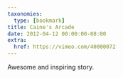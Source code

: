 ```yaml
---
taxonomies:
  type: [bookmark]
title: Caine's Arcade
date: 2012-04-12 00:00:00-08:00
extra:
  href: https://vimeo.com/40000072
---
```

Awesome and inspiring story.
